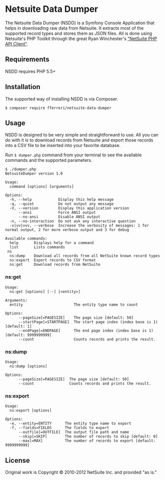 # Netsuite Data Dumper

The Netsuite Data Dumper (NSDD) is a Symfony Console Application that helps in downloading raw data from Netsuite. It extracts most of the supported record types and stores them as JSON files. All is done using Netsuite's PHP Toolkit through the great Ryan Winchester's ["NetSuite PHP API Client"](https://github.com/fungku/netsuite-php). 

## Requirements

NSDD requires PHP 5.5+

## Installation

The supported way of installing NSDD is via Composer.

```
$ composer require fferreri/netsuite-data-dumper
```

## Usage

NSDD is designed to be very simple and straightforward to use. All you can do with it is to download records from Netsuite and export those records into a CSV file to be inserted into your favorite database. 

Run `$ dumper.php` command from your terminal to see the available commands and the supported parameters. 

```
$ ./dumper.php
NetsuiteDumper version 1.0

Usage:
  command [options] [arguments]

Options:
  -h, --help            Display this help message
  -q, --quiet           Do not output any message
  -V, --version         Display this application version
      --ansi            Force ANSI output
      --no-ansi         Disable ANSI output
  -n, --no-interaction  Do not ask any interactive question
  -v|vv|vvv, --verbose  Increase the verbosity of messages: 1 for normal output, 2 for more verbose output and 3 for debug

Available commands:
  help       Displays help for a command
  list       Lists commands
 ns
  ns:dump    Download all records from all NetSuite known record types
  ns:export  Export records to CSV format
  ns:get     Download records from NetSuite
```

### ns:get
```
Usage:
  ns:get [options] [--] [<entity>]

Arguments:
  entity                       The entity type name to count

Options:
      --pageSize[=PAGESIZE]    The page size [default: 50]
      --startPage[=STARTPAGE]  The start page index (index base is 1) [default: 1]
      --endPage[=ENDPAGE]      The end page index (index base is 1) [default: 9999999999]
      --count                  Counts records and prints the result.
```

### ns:dump
```
Usage:
  ns:dump [options]

Options:
      --pageSize[=PAGESIZE]  The page size [default: 50]
      --count                Counts records and prints the result.
```

### ns:export
```
Usage:
  ns:export [options]

Options:
  -e, --entity=ENTITY      The entity type name to export
  -f, --fields=FIELDS      The fields to export
      --outfile[=OUTFILE]  The output file path and name
      --skip[=SKIP]        The number of records to skip [default: 0]
      --max[=MAX]          The number of records to export [default: 9999999999]
```

## License

Original work is Copyright © 2010-2012 NetSuite Inc. and provided "as is."
